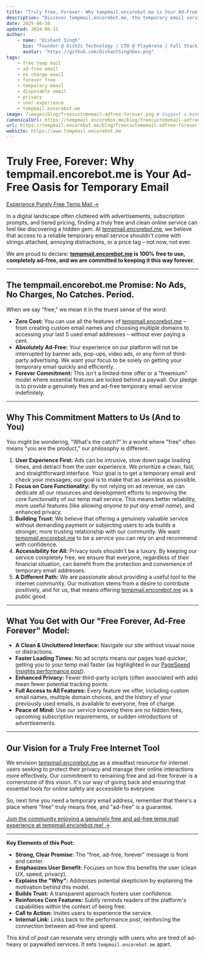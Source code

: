 ```yaml
---
title: "Truly Free, Forever: Why tempmail.encorebot.me is Your Ad-Free Oasis for Temporary Email"
description: "Discover tempmail.encorebot.me, the temporary email service that's 100% free, completely ad-free, and committed to staying that way forever. Enjoy a clean, fast, and private temp mail experience without hidden costs or annoying distractions."
date: 2025-06-10
updated: 2024-06-15
author:
    - name: "Dishant Singh"
      bio: "Founder @ DishIs Technology | CTO @ PlayArena | Full Stack & Python Developer | ML/ DL Developer | Problem Solver | Math & Science Teacher"
      avatar: "https://github.com/DishantSinghDev.png"
tags:
    - free temp mail
    - ad-free email
    - no charge email
    - forever free
    - temporary email
    - disposable email
    - privacy
    - user experience
    - tempmail.encorebot.me
image: /images/blog/freecustomemail-adfree-forever.png # Suggest a banner: clean, open, serene
canonicalUrl: https://tempmail.encorebot.me/blog/freecustomemail-adfree-forever
url: https://tempmail.encorebot.me/blog/freecustomemail-adfree-forever
website: https://www.tempmail.encorebot.me
---
```


# Truly Free, Forever: Why tempmail.encorebot.me is Your Ad-Free Oasis for Temporary Email

[Experience Purely Free Temp Mail →](https://www.tempmail.encorebot.me)

In a digital landscape often cluttered with advertisements, subscription prompts, and tiered pricing, finding a truly free and clean online service can feel like discovering a hidden gem. At [tempmail.encorebot.me](https://www.tempmail.encorebot.me), we believe that access to a reliable temporary email service shouldn't come with strings attached, annoying distractions, or a price tag – not now, not ever.

We are proud to declare: **[tempmail.encorebot.me](https://www.tempmail.encorebot.me) is 100% free to use, completely ad-free, and we are committed to keeping it this way forever.**

---

## The tempmail.encorebot.me Promise: No Ads, No Charges, No Catches. Period.

When we say "free," we mean it in the truest sense of the word:

*   **Zero Cost:** You can use all the features of [tempmail.encorebot.me](https://www.tempmail.encorebot.me) – from creating custom email names and choosing multiple domains to accessing your last 5 used email addresses – without ever paying a cent.
*   **Absolutely Ad-Free:** Your experience on our platform will not be interrupted by banner ads, pop-ups, video ads, or any form of third-party advertising. We want your focus to be solely on getting your temporary email quickly and efficiently.
*   **Forever Commitment:** This isn't a limited-time offer or a "freemium" model where essential features are locked behind a paywall. Our pledge is to provide a genuinely free and ad-free temporary email service indefinitely.

---

## Why This Commitment Matters to Us (And to You)

You might be wondering, "What's the catch?" In a world where "free" often means "you are the product," our philosophy is different.

1.  **User Experience First:** Ads can be intrusive, slow down page loading times, and detract from the user experience. We prioritize a clean, fast, and straightforward interface. Your goal is to get a temporary email and check your messages; our goal is to make that as seamless as possible.
2.  **Focus on Core Functionality:** By not relying on ad revenue, we can dedicate all our resources and development efforts to improving the core functionality of our temp mail service. This means better reliability, more useful features (like allowing *anyone to put any email name*), and enhanced privacy.
3.  **Building Trust:** We believe that offering a genuinely valuable service without demanding payment or subjecting users to ads builds a stronger, more trusting relationship with our community. We want [tempmail.encorebot.me](https://www.tempmail.encorebot.me) to be a service you can rely on and recommend with confidence.
4.  **Accessibility for All:** Privacy tools shouldn't be a luxury. By keeping our service completely free, we ensure that everyone, regardless of their financial situation, can benefit from the protection and convenience of temporary email addresses.
5.  **A Different Path:** We are passionate about providing a useful tool to the internet community. Our motivation stems from a desire to contribute positively, and for us, that means offering [tempmail.encorebot.me](https://www.tempmail.encorebot.me) as a public good.

---

## What You Get with Our "Free Forever, Ad-Free Forever" Model:

*   **A Clean & Uncluttered Interface:** Navigate our site without visual noise or distractions.
*   **Faster Loading Times:** No ad scripts means our pages load quicker, getting you to your temp mail faster (as highlighted in our [PageSpeed Insights performance post](/blog/why-we-are-fastest)).
*   **Enhanced Privacy:** Fewer third-party scripts (often associated with ads) mean fewer potential tracking points.
*   **Full Access to All Features:** Every feature we offer, including custom email names, multiple domain choices, and the history of your previously used emails, is available to everyone, free of charge.
*   **Peace of Mind:** Use our service knowing there are no hidden fees, upcoming subscription requirements, or sudden introductions of advertisements.

---

## Our Vision for a Truly Free Internet Tool

We envision [tempmail.encorebot.me](https://www.tempmail.encorebot.me) as a steadfast resource for internet users seeking to protect their privacy and manage their online interactions more effectively. Our commitment to remaining free and ad-free forever is a cornerstone of this vision. It's our way of giving back and ensuring that essential tools for online safety are accessible to everyone.

So, next time you need a temporary email address, remember that there's a place where "free" truly means free, and "ad-free" is a guarantee.

[Join the community enjoying a genuinely free and ad-free temp mail experience at tempmail.encorebot.me! →](https://www.tempmail.encorebot.me)

---

**Key Elements of this Post:**

*   **Strong, Clear Promise:** The "free, ad-free, forever" message is front and center.
*   **Emphasizes User Benefit:** Focuses on how this benefits the user (clean UX, speed, privacy).
*   **Explains the "Why":** Addresses potential skepticism by explaining the motivation behind this model.
*   **Builds Trust:** A transparent approach fosters user confidence.
*   **Reinforces Core Features:** Subtly reminds readers of the platform's capabilities within the context of being free.
*   **Call to Action:** Invites users to experience the service.
*   **Internal Link:** Links back to the performance post, reinforcing the connection between ad-free and speed.

This kind of post can resonate very strongly with users who are tired of ad-heavy or paywalled services. It sets `tempmail.encorebot.me` apart.